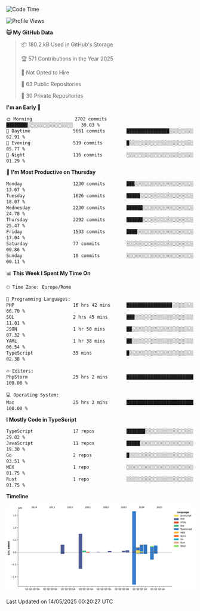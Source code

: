 <!--START_SECTION:waka-->
![Code Time](http://img.shields.io/badge/Code%20Time-5%2C972%20hrs%2021%20mins-blue)

![Profile Views](http://img.shields.io/badge/Profile%20Views-0-blue)

**🐱 My GitHub Data** 

> 📦 180.2 kB Used in GitHub's Storage 
 > 
> 🏆 571 Contributions in the Year 2025
 > 
> 🚫 Not Opted to Hire
 > 
> 📜 63 Public Repositories 
 > 
> 🔑 30 Private Repositories 
 > 
**I'm an Early 🐤** 

```text
🌞 Morning                2702 commits        ████████░░░░░░░░░░░░░░░░░   30.03 % 
🌆 Daytime                5661 commits        ████████████████░░░░░░░░░   62.91 % 
🌃 Evening                519 commits         █░░░░░░░░░░░░░░░░░░░░░░░░   05.77 % 
🌙 Night                  116 commits         ░░░░░░░░░░░░░░░░░░░░░░░░░   01.29 % 
```
📅 **I'm Most Productive on Thursday** 

```text
Monday                   1230 commits        ███░░░░░░░░░░░░░░░░░░░░░░   13.67 % 
Tuesday                  1626 commits        █████░░░░░░░░░░░░░░░░░░░░   18.07 % 
Wednesday                2230 commits        ██████░░░░░░░░░░░░░░░░░░░   24.78 % 
Thursday                 2292 commits        ██████░░░░░░░░░░░░░░░░░░░   25.47 % 
Friday                   1533 commits        ████░░░░░░░░░░░░░░░░░░░░░   17.04 % 
Saturday                 77 commits          ░░░░░░░░░░░░░░░░░░░░░░░░░   00.86 % 
Sunday                   10 commits          ░░░░░░░░░░░░░░░░░░░░░░░░░   00.11 % 
```


📊 **This Week I Spent My Time On** 

```text
🕑︎ Time Zone: Europe/Rome

💬 Programming Languages: 
PHP                      16 hrs 42 mins      █████████████████░░░░░░░░   66.70 % 
SQL                      2 hrs 45 mins       ███░░░░░░░░░░░░░░░░░░░░░░   11.01 % 
JSON                     1 hr 50 mins        ██░░░░░░░░░░░░░░░░░░░░░░░   07.32 % 
YAML                     1 hr 38 mins        ██░░░░░░░░░░░░░░░░░░░░░░░   06.54 % 
TypeScript               35 mins             █░░░░░░░░░░░░░░░░░░░░░░░░   02.38 % 

🔥 Editors: 
PhpStorm                 25 hrs 2 mins       █████████████████████████   100.00 % 

💻 Operating System: 
Mac                      25 hrs 2 mins       █████████████████████████   100.00 % 
```

**I Mostly Code in TypeScript** 

```text
TypeScript               17 repos            ███████░░░░░░░░░░░░░░░░░░   29.82 % 
JavaScript               11 repos            █████░░░░░░░░░░░░░░░░░░░░   19.30 % 
Go                       2 repos             █░░░░░░░░░░░░░░░░░░░░░░░░   03.51 % 
MDX                      1 repo              ░░░░░░░░░░░░░░░░░░░░░░░░░   01.75 % 
Rust                     1 repo              ░░░░░░░░░░░░░░░░░░░░░░░░░   01.75 % 
```



**Timeline**

![Lines of Code chart](https://raw.githubusercontent.com/frnwtr/frnwtr/main/assets/bar_graph.png)


 Last Updated on 14/05/2025 00:20:27 UTC
<!--END_SECTION:waka-->